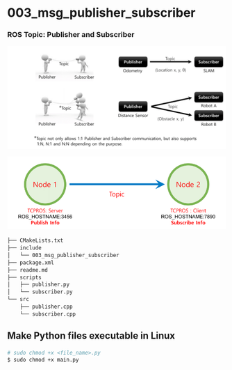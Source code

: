 # 003_msg_publisher_subscriber

### ROS Topic: Publisher and Subscriber

![ROS](https://github.com/Kucukcollu/ros_beginner_tutorials/blob/main/001_introduction/figures/04.png)

![ROS](https://github.com/Kucukcollu/ros_beginner_tutorials/blob/main/001_introduction/figures/07.png)

```bash
├── CMakeLists.txt
├── include
│   └── 003_msg_publisher_subscriber
├── package.xml
├── readme.md
├── scripts
│   ├── publisher.py
│   └── subscriber.py
└── src
    ├── publisher.cpp
    └── subscriber.cpp
```

## Make Python files executable in Linux
```bash
# sudo chmod +x <file_name>.py
$ sudo chmod +x main.py
```